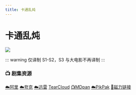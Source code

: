 ```yaml
---
title: 卡通乱炖
---
```


# 卡通乱炖
![](/assets/image/卡通乱炖.jpg)

::: warning
仅译制 S1-S2，S3 与大电影不再译制
:::

### 📺 剧集资源 <Badge type="warning" text="漫迪MDsub" />

[☁️阿里](https://www.aliyundrive.com/s/miZPEe7LqR6)  [☁️夸克](https://pan.quark.cn/s/774ba91bb291)  [☁️迅雷](https://pan.xunlei.com/s/VNnhQJ3b3JASezLuzMH0MJdUA1?pwd=idxp#) [TearCloud](https://kita.teracloud.jp/share/117214da6e828da2) [📺MDpan](https://pan.mdsub.top/%E5%8D%A1%E9%80%9A%E4%B9%B1%E7%82%96)  [☁️PikPak](https://mypikpak.com/s/VNmW_5MZsPjxsUpBYi0gC-bSo1) [🧲磁力链接](magnet:?xt=urn:btih:9fb8d49688bd8854db3cd88544fd9dff37ac7919)
